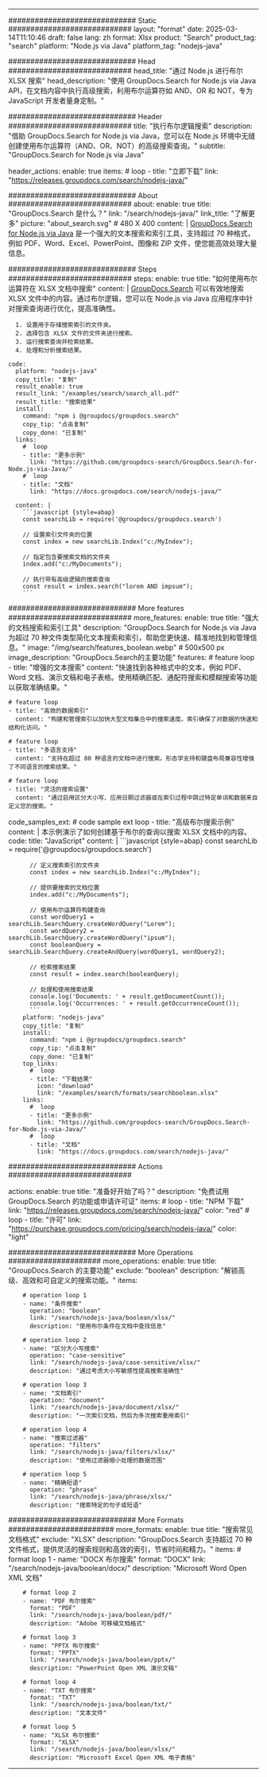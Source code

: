 
---
############################# Static ############################
layout: "format"
date:  2025-03-14T11:10:46
draft: false
lang: zh
format: Xlsx
product: "Search"
product_tag: "search"
platform: "Node.js via Java"
platform_tag: "nodejs-java"

############################# Head ############################
head_title: "通过 Node.js 进行布尔 XLSX 搜索"
head_description: "使用 GroupDocs.Search for Node.js via Java API，在文档内容中执行高级搜索，利用布尔运算符如 AND、OR 和 NOT，专为 JavaScript 开发者量身定制。"

############################# Header ############################
title: "执行布尔逻辑搜索" 
description: "借助 GroupDocs.Search for Node.js via Java，您可以在 Node.js 环境中无缝创建使用布尔运算符（AND、OR、NOT）的高级搜索查询。"
subtitle: "GroupDocs.Search for Node.js via Java" 

header_actions:
  enable: true
  items:
    #  loop
    - title: "立即下载"
      link: "https://releases.groupdocs.com/search/nodejs-java/"
      
############################# About ############################
about:
    enable: true
    title: "GroupDocs.Search 是什么？"
    link: "/search/nodejs-java/"
    link_title: "了解更多"
    picture: "about_search.svg" # 480 X 400
    content: |
       [GroupDocs.Search for Node.js via Java](/search/nodejs-java/) 是一个强大的文本搜索和索引工具，支持超过 70 种格式，例如 PDF、Word、Excel、PowerPoint、图像和 ZIP 文件，使您能高效处理大量信息。

############################# Steps ############################
steps:
    enable: true
    title: "如何使用布尔运算符在 XLSX 文档中搜索"
    content: |
      [GroupDocs.Search](/search/nodejs-java/) 可以有效地搜索 XLSX 文件中的内容。通过布尔逻辑，您可以在 Node.js via Java 应用程序中针对搜索查询进行优化，提高准确性。
      
      1. 设置用于存储搜索索引的文件夹。
      2. 选择包含 XLSX 文件的文件夹进行搜索。
      3. 运行搜索查询并检索结果。
      4. 处理和分析搜索结果。
   
    code:
      platform: "nodejs-java"
      copy_title: "复制"
      result_enable: true
      result_link: "/examples/search/search_all.pdf"
      result_title: "搜索结果"
      install:
        command: "npm i @groupdocs/groupdocs.search"
        copy_tip: "点击复制"
        copy_done: "已复制"
      links:
        #  loop
        - title: "更多示例"
          link: "https://github.com/groupdocs-search/GroupDocs.Search-for-Node.js-via-Java/"
        #  loop
        - title: "文档"
          link: "https://docs.groupdocs.com/search/nodejs-java/"
          
      content: |
        ```javascript {style=abap}
        const searchLib = require('@groupdocs/groupdocs.search')

        // 设置索引文件夹的位置
        const index = new searchLib.Index("c:/MyIndex");

        // 指定包含要搜索文档的文件夹
        index.add("c:/MyDocuments");

        // 执行带有高级逻辑的搜索查询
        const result = index.search("lorem AND impsum");
        ```            

############################# More features ############################
more_features:
  enable: true
  title: "强大的文档搜索和索引工具"
  description: "GroupDocs.Search for Node.js via Java 为超过 70 种文件类型简化文本搜索和索引，帮助您更快速、精准地找到和管理信息。"
  image: "/img/search/features_boolean.webp" # 500x500 px
  image_description: "GroupDocs.Search的主要功能"
  features:
    # feature loop
    - title: "增强的文本搜索"
      content: "快速找到各种格式中的文本，例如 PDF、Word 文档、演示文稿和电子表格。使用精确匹配、通配符搜索和模糊搜索等功能以获取准确结果。"

    # feature loop
    - title: "高效的数据索引"
      content: "构建和管理索引以加快大型文档集合中的搜索速度。索引确保了对数据的快速和结构化访问。"

    # feature loop
    - title: "多语言支持"
      content: "支持在超过 80 种语言的文档中进行搜索。形态学支持和键盘布局兼容性增强了不同语言的搜索结果。"

    # feature loop
    - title: "灵活的搜索设置"
      content: "通过启用区分大小写、应用日期过滤器或在索引过程中跳过特定单词和数据来自定义您的搜索。"
      
  code_samples_ext:
    # code sample ext loop
    - title: "高级布尔搜索示例"
      content: |
        本示例演示了如何创建基于布尔的查询以搜索 XLSX 文档中的内容。
      code:
        title: "JavaScript"
        content: |
          ```javascript {style=abap}
          const searchLib = require('@groupdocs/groupdocs.search')
          
          // 定义搜索索引的文件夹
          const index = new searchLib.Index("c:/MyIndex");
              
          // 提供要搜索的文档位置
          index.add("c:/MyDocuments");

          // 使用布尔运算符构建查询
          const wordQuery1 = searchLib.SearchQuery.createWordQuery("Lorem");
          const wordQuery2 = searchLib.SearchQuery.createWordQuery("ipsum");
          const booleanQuery = searchLib.SearchQuery.createAndQuery(wordQuery1, wordQuery2);

          // 检索搜索结果
          const result = index.search(booleanQuery);
          
          // 处理和使用搜索结果
          console.log('Documents: ' + result.getDocumentCount());
          console.log('Occurrences: ' + result.getOccurrenceCount());
          ```
        platform: "nodejs-java"
        copy_title: "复制"
        install:
          command: "npm i @groupdocs/groupdocs.search"
          copy_tip: "点击复制"
          copy_done: "已复制"
        top_links:
          #  loop
          - title: "下载结果"
            icon: "download"
            link: "/examples/search/formats/searchboolean.xlsx"
        links:
          #  loop
          - title: "更多示例"
            link: "https://github.com/groupdocs-search/GroupDocs.Search-for-Node.js-via-Java/"
          #  loop
          - title: "文档"
            link: "https://docs.groupdocs.com/search/nodejs-java/"
            

            


############################# Actions ############################

actions:
  enable: true
  title: "准备好开始了吗？"
  description: "免费试用 GroupDocs.Search 的功能或申请许可证"
  items:
    #  loop
    - title: "NPM 下载"
      link: "https://releases.groupdocs.com/search/nodejs-java/"
      color: "red"
        #  loop
    - title: "许可"
      link: "https://purchase.groupdocs.com/pricing/search/nodejs-java/"
      color: "light"


############################# More Operations #####################
more_operations:
    enable: true
    title: "GroupDocs.Search 的主要功能"
    exclude: "boolean"
    description: "解锁高级、高效和可自定义的搜索功能。"
    items: 
          
        # operation loop 1
        - name: "条件搜索"
          operation: "boolean"
          link: "/search/nodejs-java/boolean/xlsx/"
          description: "使用布尔条件在文档中查找信息"

        # operation loop 2
        - name: "区分大小写搜索"
          operation: "case-sensitive"
          link: "/search/nodejs-java/case-sensitive/xlsx/"
          description: "通过考虑大小写敏感性提高搜索准确性"

        # operation loop 3
        - name: "文档索引"
          operation: "document"
          link: "/search/nodejs-java/document/xlsx/"
          description: "一次索引文档，然后为多次搜索重用索引"

        # operation loop 4
        - name: "搜索过滤器"
          operation: "filters"
          link: "/search/nodejs-java/filters/xlsx/"
          description: "使用过滤器缩小处理的数据范围"

        # operation loop 5
        - name: "精确短语"
          operation: "phrase"
          link: "/search/nodejs-java/phrase/xlsx/"
          description: "搜索特定的句子或短语"
          
        
          
############################# More Formats ########################
more_formats:
    enable: true
    title: "搜索常见文档格式"
    exclude: "XLSX"
    description: "GroupDocs.Search 支持超过 70 种文件格式，提供灵活的搜索规则和高效的索引，节省时间和精力。"
    items: 
        # format loop 1
        - name: "DOCX 布尔搜索"
          format: "DOCX"
          link: "/search/nodejs-java/boolean/docx/"
          description: "Microsoft Word Open XML 文档"
          
        # format loop 2
        - name: "PDF 布尔搜索"
          format: "PDF"
          link: "/search/nodejs-java/boolean/pdf/"
          description: "Adobe 可移植文档格式"
          
        # format loop 3
        - name: "PPTX 布尔搜索"
          format: "PPTX"
          link: "/search/nodejs-java/boolean/pptx/"
          description: "PowerPoint Open XML 演示文稿"

        # format loop 4
        - name: "TXT 布尔搜索"
          format: "TXT"
          link: "/search/nodejs-java/boolean/txt/"
          description: "文本文件"
          
        # format loop 5
        - name: "XLSX 布尔搜索"
          format: "XLSX"
          link: "/search/nodejs-java/boolean/xlsx/"
          description: "Microsoft Excel Open XML 电子表格"
  

---